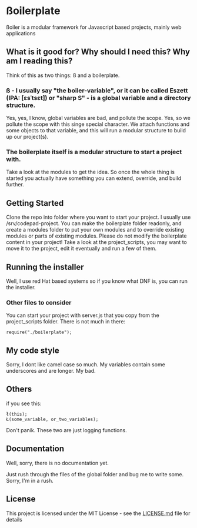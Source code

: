 # ßoilerplate

ßoiler is a modular framework for Javascript based projects, mainly web applications

## What is it good for? Why should I need this? Why am I reading this?

Think of this as two things: ß and a boilerplate.

### ß - I usually say "the boiler-variable", or it can be called Eszett (IPA: [ɛsˈtsɛt]) or "sharp S" - is a global variable and a directory structure.

Yes, yes, I know, global variables are bad, and pollute the scope. Yes, so we pollute the scope with this singe special character.
We attach functions and some objects to that variable, and this will run a modular structure to build up our project(s).

### The boilerplate itself is a modular structure to start a project with. 

Take a look at the modules to get the idea. So once the whole thing is started you actually have something you can extend, override, and build further.

## Getting Started

Clone the repo into folder where you want to start your project. I usually use /srv/codepad-project.
You can make the boilerplate folder readonly, and create a modules folder to put your own modules and to override existing modules or parts of existing modules.
Please do not modify the boilerplate content in your project!
Take a look at the project_scripts, you may want to move it to the project, edit it eventually and run a few of them.

## Running the installer

Well, I use red Hat based systems so if you know what DNF is, you can run the installer.

### Other files to consider

You can start your project with server.js that you copy from the project_scripts folder. There is not much in there:

```
require("./boilerplate");

```

## My code style

Sorry, I dont like camel case so much. My variables contain some underscores and are longer. My bad.

## Others


if you see this:
```
ł(this);
Ł(some_variable, or_two_variables);
```
Don't panik. These two are just logging functions.

## Documentation

Well, sorry, there is no documentation yet.

Just rush through the files of the global folder and bug me to write some. Sorry, I'm in a rush.

## License

This project is licensed under the MIT License - see the [LICENSE.md](LICENSE.md) file for details

